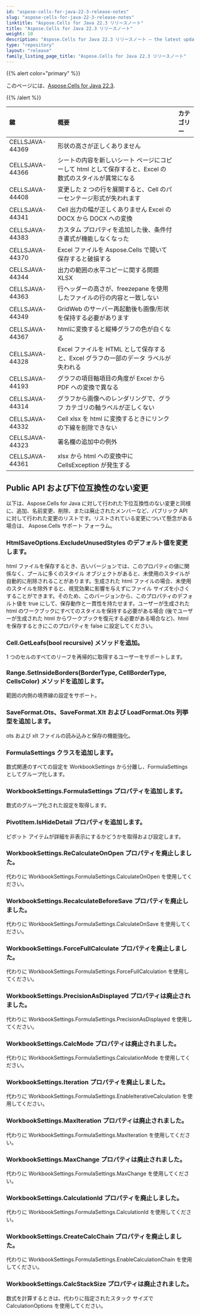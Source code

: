 ```yaml
---
id: "aspose-cells-for-java-22-3-release-notes"
slug: "aspose-cells-for-java-22-3-release-notes"
linktitle: "Aspose.Cells for Java 22.3 リリースノート"
title: "Aspose.Cells for Java 22.3 リリースノート"
weight: 10
description: "Aspose.Cells for Java 22.3 リリースノート – the latest updates and fixes."
type: "repository"
layout: "release"
family_listing_page_title: "Aspose.Cells for Java 22.3 リリースノート"
---
```

{{% alert color="primary" %}}

このページには、[Aspose.Cells for Java 22.3](https://releases.aspose.com/cells/java/new-releases/aspose.cells-for-java-22.3/).

{{% /alert %}}

|**鍵**|**概要**|**カテゴリー**|
|:- |:- |:- |
|CELLSJAVA-44369|形状の高さが正しくありません|
|CELLSJAVA-44366|シートの内容を新しいシート ページにコピーして html として保存すると、Excel の数式のスタイルが異常になる|
|CELLSJAVA-44408|変更した 2 つの行を展開すると、Cell のパーセンテージ形式が失われます|
|CELLSJAVA-44341|Cell 出力の幅が正しくありません Excel の DOCX から DOCX への変換|
|CELLSJAVA-44383|カスタム プロパティを追加した後、条件付き書式が機能しなくなった|
|CELLSJAVA-44370|Excel ファイルを Aspose.Cells で開いて保存すると破損する|
|CELLSJAVA-44344|出力の範囲の水平コピーに関する問題 XLSX|
|CELLSJAVA-44363|行ヘッダーの高さが、freezepane を使用したファイルの行の内容と一致しない|
|CELLSJAVA-44349|GridWeb のサーバー再起動後も画像/形状を保持する必要があります|
|CELLSJAVA-44367|htmlに変換すると縦棒グラフの色が白くなる|
|CELLSJAVA-44328|Excel ファイルを HTML として保存すると、Excel グラフの一部のデータ ラベルが失われる|
|CELLSJAVA-44193|グラフの項目軸項目の角度が Excel から PDF への変換で異なる|
|CELLSJAVA-44314|グラフから画像へのレンダリングで、グラフ カテゴリの軸ラベルが正しくない|
|CELLSJAVA-44332|Cell xlsx を html に変換するときにリンクの下線を削除できない|
|CELLSJAVA-44323|署名欄の追加中の例外|
|CELLSJAVA-44361|xlsx から html への変換中に CellsException が発生する|

## **Public API および下位互換性のない変更**

以下は、Aspose.Cells for Java に対して行われた下位互換性のない変更と同様に、追加、名前変更、削除、または廃止されたメンバーなど、パブリック API に対して行われた変更のリストです。リストされている変更について懸念がある場合は、 Aspose.Cells サポート フォーラム。

### **HtmlSaveOptions.ExcludeUnusedStyles のデフォルト値を変更します。**

html ファイルを保存するとき、古いバージョンでは、このプロパティの値に関係なく、プールに多くのスタイル オブジェクトがあると、未使用のスタイルが自動的に削除されることがあります。生成された html ファイルの場合、未使用のスタイルを除外すると、視覚効果に影響を与えずにファイル サイズを小さくすることができます。そのため、このバージョンから、このプロパティのデフォルト値を true にして、保存動作と一貫性を持たせます。ユーザーが生成された html のワークブックにすべてのスタイルを保持する必要がある場合 (後でユーザーが生成された html からワークブックを復元する必要がある場合など)、html を保存するときにこのプロパティを false に設定してください。

### **Cell.GetLeafs(bool recursive) メソッドを追加。**

1 つのセルのすべてのリーフを再帰的に取得するユーザーをサポートします。

### **Range.SetInsideBorders(BorderType, CellBorderType, CellsColor) メソッドを追加します。**

範囲の内側の境界線の設定をサポート。

### **SaveFormat.Ots、SaveFormat.Xlt および LoadFormat.Ots 列挙型を追加します。**

ots および xlt ファイルの読み込みと保存の機能強化。

### **FormulaSettings クラスを追加します。**

数式関連のすべての設定を WorkbookSettings から分離し、FormulaSettings としてグループ化します。

### **WorkbookSettings.FormulaSettings プロパティを追加します。**

数式のグループ化された設定を取得します。

### **PivotItem.IsHideDetail プロパティを追加します。**

ピボット アイテムが詳細を非表示にするかどうかを取得および設定します。

### **WorkbookSettings.ReCalculateOnOpen プロパティを廃止しました。**

代わりに WorkbookSettings.FormulaSettings.CalculateOnOpen を使用してください。

### **WorkbookSettings.RecalculateBeforeSave プロパティを廃止しました。**

代わりに WorkbookSettings.FormulaSettings.CalculateOnSave を使用してください。

### **WorkbookSettings.ForceFullCalculate プロパティを廃止しました。**

代わりに WorkbookSettings.FormulaSettings.ForceFullCalculation を使用してください。

### **WorkbookSettings.PrecisionAsDisplayed プロパティは廃止されました。**

代わりに WorkbookSettings.FormulaSettings.PrecisionAsDisplayed を使用してください。

### **WorkbookSettings.CalcMode プロパティは廃止されました。**

代わりに WorkbookSettings.FormulaSettings.CalculationMode を使用してください。

### **WorkbookSettings.Iteration プロパティを廃止しました。**

代わりに WorkbookSettings.FormulaSettings.EnableIterativeCalculation を使用してください。

### **WorkbookSettings.MaxIteration プロパティは廃止されました。**

代わりに WorkbookSettings.FormulaSettings.MaxIteration を使用してください。

### **WorkbookSettings.MaxChange プロパティは廃止されました。**

代わりに WorkbookSettings.FormulaSettings.MaxChange を使用してください。

### **WorkbookSettings.CalculationId プロパティを廃止しました。**

代わりに WorkbookSettings.FormulaSettings.CalculationId を使用してください。

### **WorkbookSettings.CreateCalcChain プロパティを廃止しました。**

代わりに WorkbookSettings.FormulaSettings.EnableCalculationChain を使用してください。

### **WorkbookSettings.CalcStackSize プロパティは廃止されました。**

数式を計算するときは、代わりに指定されたスタック サイズで CalculationOptions を使用してください。